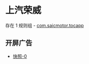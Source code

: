 # 上汽荣威

存在 1 规则组 - [com.saicmotor.tocapp](/src/apps/com.saicmotor.tocapp.ts)

## 开屏广告

- [快照-0](https://i.gkd.li/import/12839899)

